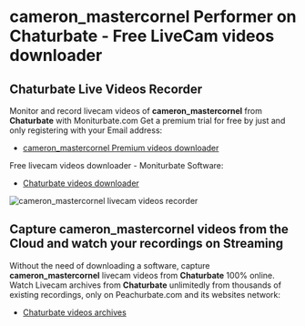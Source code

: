 # cameron_mastercornel Performer on Chaturbate - Free LiveCam videos downloader

## Chaturbate Live Videos Recorder

Monitor and record livecam videos of **cameron_mastercornel** from **Chaturbate** with Moniturbate.com
Get a premium trial for free by just and only registering with your Email address:
* [cameron_mastercornel Premium videos downloader](https://moniturbate.com/request-demo-licence-key.html)

Free livecam videos downloader - Moniturbate Software:
* [Chaturbate videos downloader](https://moniturbate.com/moniturbate-download-software.html)

![cameron_mastercornel livecam videos recorder](https://peachurnet.com/templates/moniturbate-software.png)


## Capture cameron_mastercornel videos from the Cloud and watch your recordings on Streaming

Without the need of downloading a software, capture **cameron_mastercornel** livecam videos from **Chaturbate** 100% online.
Watch Livecam archives from **Chaturbate** unlimitedly from thousands of existing recordings, only on Peachurbate.com and its websites network:
* [Chaturbate videos archives](https://peachurnet.com/)